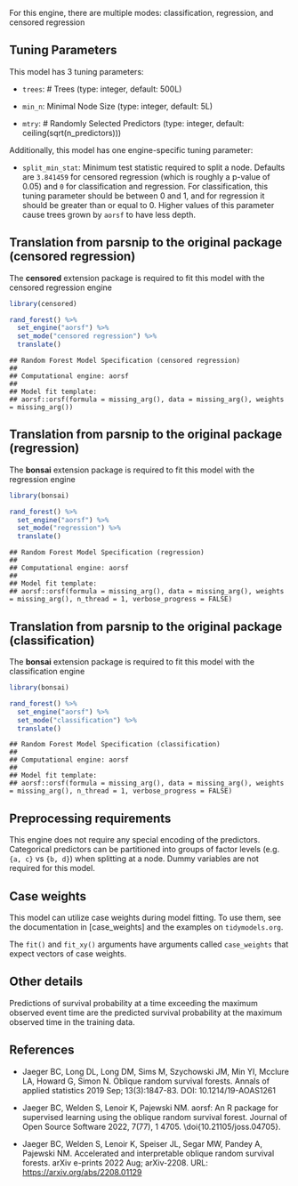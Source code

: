 


For this engine, there are multiple modes: classification, regression, and censored regression

## Tuning Parameters



This model has 3 tuning parameters:

- `trees`: # Trees (type: integer, default: 500L)

- `min_n`: Minimal Node Size (type: integer, default: 5L)

- `mtry`: # Randomly Selected Predictors (type: integer, default: ceiling(sqrt(n_predictors)))

Additionally, this model has one engine-specific tuning parameter:

 * `split_min_stat`: Minimum test statistic required to split a node. Defaults are `3.841459` for censored regression (which is roughly a p-value of 0.05) and `0` for classification and regression. For classification, this tuning parameter should be between 0 and 1, and for regression it should be greater than or equal to 0. Higher values of this parameter cause trees grown by `aorsf` to have less depth.


## Translation from parsnip to the original package (censored regression)

The **censored** extension package is required to fit this model with the censored regression engine

```r
library(censored)

rand_forest() %>%
  set_engine("aorsf") %>%
  set_mode("censored regression") %>%
  translate()
```

```
## Random Forest Model Specification (censored regression)
## 
## Computational engine: aorsf 
## 
## Model fit template:
## aorsf::orsf(formula = missing_arg(), data = missing_arg(), weights = missing_arg())
```
## Translation from parsnip to the original package (regression)

The **bonsai** extension package is required to fit this model with the regression engine

```r
library(bonsai)

rand_forest() %>%
  set_engine("aorsf") %>%
  set_mode("regression") %>%
  translate()
```

```
## Random Forest Model Specification (regression)
## 
## Computational engine: aorsf 
## 
## Model fit template:
## aorsf::orsf(formula = missing_arg(), data = missing_arg(), weights = missing_arg(), n_thread = 1, verbose_progress = FALSE)
```

## Translation from parsnip to the original package (classification)

The **bonsai** extension package is required to fit this model with the classification engine

```r
library(bonsai)

rand_forest() %>%
  set_engine("aorsf") %>%
  set_mode("classification") %>%
  translate()
```

```
## Random Forest Model Specification (classification)
## 
## Computational engine: aorsf 
## 
## Model fit template:
## aorsf::orsf(formula = missing_arg(), data = missing_arg(), weights = missing_arg(), n_thread = 1, verbose_progress = FALSE)
```
## Preprocessing requirements


This engine does not require any special encoding of the predictors. Categorical predictors can be partitioned into groups of factor levels (e.g. `{a, c}` vs `{b, d}`) when splitting at a node. Dummy variables are not required for this model. 

## Case weights


This model can utilize case weights during model fitting. To use them, see the documentation in [case_weights] and the examples on `tidymodels.org`. 

The `fit()` and `fit_xy()` arguments have arguments called `case_weights` that expect vectors of case weights. 

## Other details

Predictions of survival probability at a time exceeding the maximum observed event time are the predicted survival probability at the maximum observed time in the training data.

## References

- Jaeger BC, Long DL, Long DM, Sims M, Szychowski JM, Min YI, Mcclure LA, Howard G, Simon N. Oblique random survival forests. Annals of applied statistics 2019 Sep; 13(3):1847-83. DOI: 10.1214/19-AOAS1261

- Jaeger BC, Welden S, Lenoir K, Pajewski NM. aorsf: An R package for supervised learning using the oblique random survival forest. Journal of Open Source Software 2022, 7(77), 1 4705. \doi{10.21105/joss.04705}.

- Jaeger BC, Welden S, Lenoir K, Speiser JL, Segar MW, Pandey A, Pajewski NM. Accelerated and interpretable oblique random survival forests. arXiv e-prints 2022 Aug; arXiv-2208. URL: https://arxiv.org/abs/2208.01129
